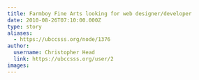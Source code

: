 ```yaml
---
title: Farmboy Fine Arts looking for web designer/developer 
date: 2010-08-26T07:10:00.000Z
type: story
aliases:
  - https://ubccsss.org/node/1376
author:
  username: Christopher Head
  link: https://ubccsss.org/user/2
images:
---
```


